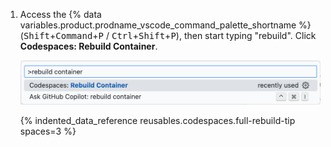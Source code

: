 1. Access the {% data variables.product.prodname_vscode_command_palette_shortname %} (<kbd>Shift</kbd>+<kbd>Command</kbd>+<kbd>P</kbd> / <kbd>Ctrl</kbd>+<kbd>Shift</kbd>+<kbd>P</kbd>), then start typing "rebuild". Click **Codespaces: Rebuild Container**.

   ![Screenshot of the Command Palette with "rebuild container" entered in the text box and the "Codespace: Rebuild Container" option highlighted in the dropdown.](/assets/images/help/codespaces/codespaces-rebuild.png)

   {% indented_data_reference reusables.codespaces.full-rebuild-tip spaces=3 %}
